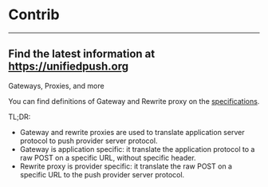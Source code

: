 # Contrib

---
Find the latest information at <https://unifiedpush.org>
---

Gateways, Proxies, and more

You can find definitions of Gateway and Rewrite proxy on the [specifications](https://github.com/UnifiedPush/specifications).

TL;DR:

* Gateway and rewrite proxies are used to translate application server protocol to push provider server protocol.
* Gateway is application specific: it translate the application protocol to a raw POST on a specific URL, without specific header.
* Rewrite proxy is provider specific: it translate the raw POST on a specific URL to the push provider server protocol.
